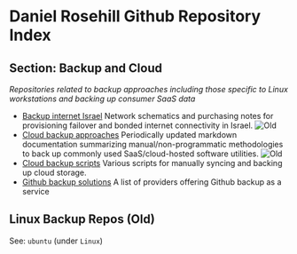 # Daniel Rosehill Github Repository Index

## Section: Backup and Cloud

*Repositories related to backup approaches including those specific to Linux workstations and backing up consumer SaaS data*

- [Backup internet Israel](https://github.com/danielrosehill/backup_internet_israel) Network schematics and purchasing notes for provisioning failover and bonded internet connectivity in Israel. 
![Old](https://img.shields.io/badge/Old-lightgrey)
- [Cloud backup approaches](https://github.com/danielrosehill/CloudBackupApproaches) Periodically updated markdown documentation summarizing manual/non-programmatic methodologies to back up commonly used SaaS/cloud-hosted software utilities. 
![Old](https://img.shields.io/badge/Old-lightgrey)
- [Cloud backup scripts](https://github.com/danielrosehill/CloudBackupScripts) Various scripts for manually syncing and backing up cloud storage.
- [Github backup solutions](https://github.com/danielrosehill/Github-Backup-Solutions) A list of providers offering Github backup as a service 

## Linux Backup Repos (Old)

See: `ubuntu` (under `Linux`)